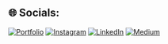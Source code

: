 ## 🌐 Socials:
[![Portfolio](https://img.shields.io/badge/Porfolio-000000?style=for-the-badge&logo=vercel&logoColor=white)](https://ihor-simash.netlify.app/)
[![Instagram](https://img.shields.io/badge/Instagram-E4405F?style=for-the-badge&logo=instagram&logoColor=white)](https://instagram.com/igor.simash)
[![LinkedIn](https://img.shields.io/badge/LinkedIn-0077B5?style=for-the-badge&logo=linkedin&logoColor=white)](https://www.linkedin.com/in/ihor-simashko-a462aa244/)
[![Medium](https://img.shields.io/badge/Medium-12100E?style=for-the-badge&logo=medium&logoColor=white)](https://medium.com/@ihorsimashko)

<!---
# 💻 Tech Stack:
![TypeScript](https://img.shields.io/badge/typescript-%23007ACC.svg?style=for-the-badge&logo=typescript&logoColor=white)
![JavaScript](https://img.shields.io/badge/javascript-%23323330.svg?style=for-the-badge&logo=javascript&logoColor=%23F7DF1E)
![React](https://img.shields.io/badge/react-%2320232a.svg?style=for-the-badge&logo=react&logoColor=%2361DAFB)
![Next.js](https://img.shields.io/badge/next.js-%2320232a.svg?style=for-the-badge&logo=next.js&logoColor=%ffffff)
![Qwik](https://img.shields.io/badge/Qwik-%2320232a.svg?style=for-the-badge&logo=qwik&logoColor=%2361DAFB)
![NodeJS](https://img.shields.io/badge/node.js-6DA55F?style=for-the-badge&logo=node.js&logoColor=white)
![SQL](https://img.shields.io/badge/sql-336791.svg?style=for-the-badge&logo=postgresql&logoColor=white)
![MongoDB](https://img.shields.io/badge/MongoDB-%234ea94b.svg?style=for-the-badge&logo=mongodb&logoColor=white)
![TailwindCSS](https://img.shields.io/badge/tailwindcss-%2338B2AC.svg?style=for-the-badge&logo=tailwind-css&logoColor=white)
-->
